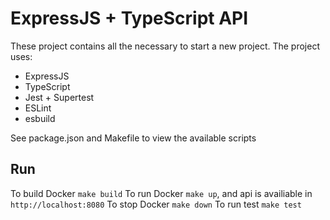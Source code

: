 # ExpressJS + TypeScript API

These project contains all the necessary to start a new project. The project uses:

- ExpressJS
- TypeScript
- Jest + Supertest
- ESLint
- esbuild

See package.json and Makefile to view the available scripts

## Run

To build Docker `make build`
To run Docker `make up`, and api is availiable in `http://localhost:8080`
To stop Docker `make down`
To run test `make test`
